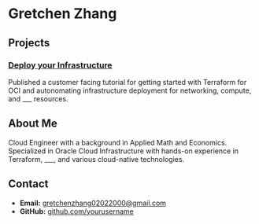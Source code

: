 # Gretchen Zhang

## Projects

### [Deploy your Infrastructure ](https://github.com)
Published a customer facing tutorial for getting started with Terraform for OCI and autonomating infrastructure deployment for networking, compute, and ___ resources.

## About Me
Cloud Engineer with a background in Applied Math and Economics. Specialized in Oracle Cloud Infrastructure with hands-on experience in Terraform, ___, and various cloud-native technologies.

## Contact
- **Email:** gretchenzhang02022000@gmail.com
- **GitHub:** [github.com/yourusername](https://github.com/zhanggretchen)
